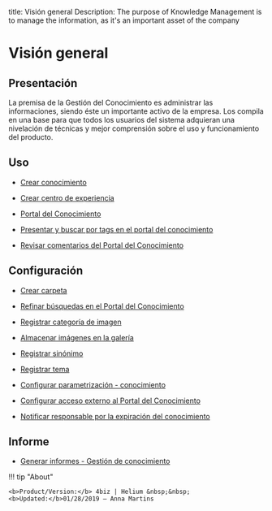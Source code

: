 title: Visión general
Description: The purpose of Knowledge Management is to manage the information, as it's an important asset of the company 
# Visión general

Presentación
----------------

La premisa de la Gestión del Conocimiento es administrar las informaciones, siendo éste un importante activo de la empresa. Los compila en una base para que todos los usuarios del sistema adquieran una nivelación de técnicas y mejor comprensión sobre el uso y funcionamiento del producto.

Uso
-------

- [Crear conocimiento](/es-es/4biz-helium/processes/knowledge/use/create-knowledge.html)

- [Crear centro de experiencia](/es-es/4biz-helium/processes/knowledge/use/create-experience-center.html)

- [Portal del Conocimiento](/es-es/4biz-helium/processes/knowledge/use/knowledge-portal.html)

- [Presentar y buscar por tags en el portal del conocimiento](/es-es/4biz-helium/processes/knowledge/use/display-tags-on-knowledge-portal.html)

- [Revisar comentarios del Portal del Conocimiento](/es-es/4biz-helium/processes/knowledge/use/review-reviews.html)

Configuración
-----------------

- [Crear carpeta](/es-es/4biz-helium/processes/knowledge/configuration/create-folder.html)

- [Refinar búsquedas en el Portal del Conocimiento](/es-es/4biz-helium/processes/knowledge/configuration/refine-search-knowledge-portal.html)

- [Registrar categoría de imagen](/es-es/4biz-helium/processes/knowledge/configuration/register-image-category.html)

- [Almacenar imágenes en la galería](/es-es/4biz-helium/processes/knowledge/configuration/store-images-gallery.html)

- [Registrar sinónimo](/es-es/4biz-helium/processes/knowledge/configuration/register-synonym.html)

- [Registrar tema](/es-es/4biz-helium/processes/knowledge/configuration/register-subject.html)

- [Configurar parametrización - conocimiento](/es-es/4biz-helium/platform-administration/parameters-list/configure-parametrization-knowledge.html)  

- [Configurar acceso externo al Portal del Conocimiento](/es-es/4biz-helium/processes/knowledge/configuration/configure-external-access-knowledge-portal.html)

- [Notificar responsable por la expiración del conocimiento](/es-es/4biz-helium/processes/knowledge/configuration/notify-responsible-knowledge-expiration.html)

Informe
-----------

- [Generar informes - Gestión de conocimiento](/es-es/4biz-helium/processes/knowledge/use/generate-reports-knowledge-management.html)

!!! tip "About"

    <b>Product/Version:</b> 4biz | Helium &nbsp;&nbsp;
    <b>Updated:</b>01/28/2019 – Anna Martins
